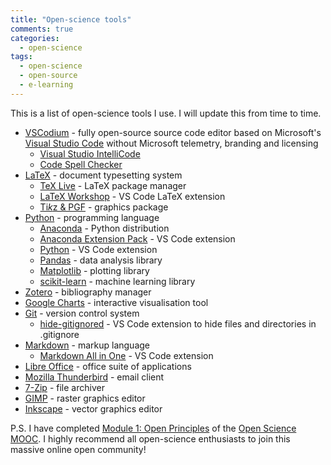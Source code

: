 ```yaml
---
title: "Open-science tools"
comments: true
categories:
  - open-science
tags:
  - open-science
  - open-source
  - e-learning
---
```


This is a list of open-science tools I use. I will update this from time to time.

* [VSCodium](https://vscodium.github.io/) - fully open-source source code editor based on Microsoft's [Visual Studio Code](https://code.visualstudio.com/) without Microsoft telemetry, branding and licensing
  * [Visual Studio IntelliCode](https://marketplace.visualstudio.com/items?itemName=VisualStudioExptTeam.vscodeintellicode)
  * [Code Spell Checker](https://marketplace.visualstudio.com/items?itemName=streetsidesoftware.code-spell-checker)
* [LaTeX](https://www.latex-project.org/) - document typesetting system
  * [TeX Live](https://tug.org/texlive/) - LaTeX package manager
  * [LaTeX Workshop](https://marketplace.visualstudio.com/items?itemName=James-Yu.latex-workshop) - VS Code LaTeX extension
  * [Ti*k*z & PGF](https://ctan.org/pkg/pgf) - graphics package
* [Python](https://www.python.org/) - programming language
  * [Anaconda](https://www.anaconda.com/) - Python distribution
  * [Anaconda Extension Pack](https://marketplace.visualstudio.com/items?itemName=ms-python.anaconda-extension-pack) - VS Code extension
  * [Python](https://marketplace.visualstudio.com/items?itemName=ms-python.python) - VS Code extension
  * [Pandas](https://pandas.pydata.org/) - data analysis library
  * [Matplotlib](https://matplotlib.org/) - plotting library
  * [scikit-learn](https://scikit-learn.org/) - machine learning library
* [Zotero](https://www.zotero.org) - bibliography manager
* [Google Charts](https://developers.google.com/chart/) - interactive visualisation tool
* [Git](https://git-scm.com/) - version control system
  * [hide-gitignored](https://marketplace.visualstudio.com/items?itemName=npxms.hide-gitignored) - VS Code extension to hide files and directories in .gitignore
* [Markdown](https://daringfireball.net/projects/markdown/syntax) - markup language
  * [Markdown All in One](https://marketplace.visualstudio.com/itemdetails?itemName=yzhang.markdown-all-in-one) - VS Code extension
* [Libre Office](https://www.libreoffice.org/) - office suite of applications
* [Mozilla Thunderbird](https://www.thunderbird.net/) - email client
* [7-Zip](https://www.7-zip.org/) - file archiver
* [GIMP](https://www.gimp.org/) - raster graphics editor
* [Inkscape](https://inkscape.org/) - vector graphics editor

P.S. I have completed [Module 1: Open Principles](https://eliademy.com/cert/51789a843b13a9e9fc1dd4b73003641a.html) of the [Open Science MOOC](https://opensciencemooc.eu/). I highly recommend all open-science enthusiasts to join this massive online open community! 